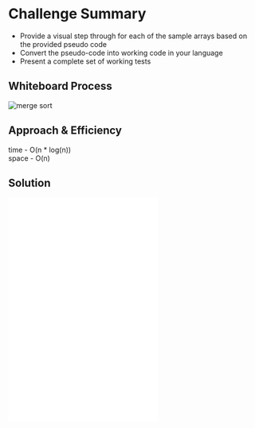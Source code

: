 # Challenge Summary
<!-- Description of the challenge -->
- Provide a visual step through for each of the sample arrays based on the provided pseudo code
- Convert the pseudo-code into working code in your language
- Present a complete set of working tests

## Whiteboard Process
<!-- Embedded whiteboard image -->
![merge sort](/code_challenges/merge_sort/blog_assets/merge-sort.png)

## Approach & Efficiency
<!-- What approach did you take? Why? What is the Big O space/time for this approach? -->
time -  O(n * log(n)) <br>
space - O(n)

## Solution
<!-- Show how to run your code, and examples of it in action -->
![Blog post exdplaining code](/code_challenges/merge_sort/BLOG.md)
![Code](/code_challenges/merge_sort/merge_sort.py)
![tests](/tests/test_merge_sort.py)